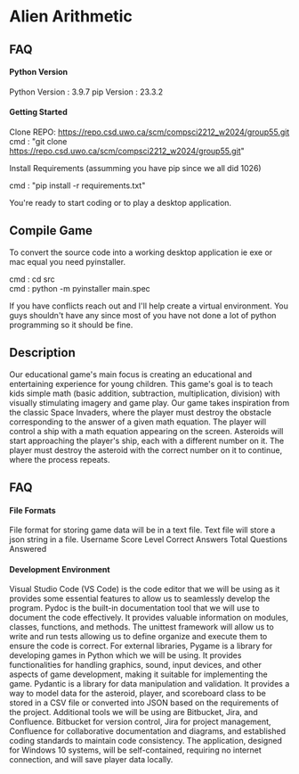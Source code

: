 # Alien Arithmetic

## FAQ

#### Python Version

Python Version : 3.9.7
pip Version : 23.3.2

#### Getting Started

Clone REPO: https://repo.csd.uwo.ca/scm/compsci2212_w2024/group55.git
cmd : "git clone https://repo.csd.uwo.ca/scm/compsci2212_w2024/group55.git"

Install Requirements (assumming you have pip since we all did 1026)

cmd : "pip install -r requirements.txt"

You're ready to start coding or to play a desktop application.

## Compile Game

To convert the source code into a working desktop application ie exe or mac equal you need pyinstaller.

cmd : cd src\
cmd : python -m pyinstaller main.spec

If you have conflicts reach out and I'll help create a virtual environment. You guys shouldn't have any since most of you have not done a lot of python programming so it should be fine.

## Description
Our educational game's main focus is creating an educational and entertaining experience for young children. This game's goal is to teach kids simple math (basic addition, subtraction, multiplication, division) with visually stimulating imagery and game play. Our game takes inspiration from the classic Space Invaders, where the player must destroy the obstacle corresponding to the answer of a given math equation. The player will control a ship with a math equation appearing on the screen. Asteroids will start approaching the player's ship, each with a different number on it. The player must destroy the asteroid with the correct number on it to continue, where the process repeats.

## FAQ

#### File Formats
File format for storing game data will be in a text file.
Text file will store a json string in a file.
Username
Score
Level
Correct Answers
Total Questions Answered

#### Development Environment
Visual Studio Code (VS Code) is the code editor that we will be using as it provides some essential features to allow us to seamlessly develop the program. Pydoc is the built-in documentation tool that we will use to document the code effectively. It provides valuable information on modules, classes, functions, and methods. The unittest framework will allow us to write and run tests allowing us to define organize and execute them to ensure the code is correct.
For external libraries, Pygame is a library for developing games in Python which we will be using. It provides functionalities for handling graphics, sound, input devices, and other aspects of game development, making it suitable for implementing the game. Pydantic is a library for data manipulation and validation. It provides a way to model data for the asteroid, player, and scoreboard class to be stored in a CSV file or converted into JSON based on the requirements of the project.
Additional tools we will be using are Bitbucket, Jira, and Confluence. Bitbucket for version control, Jira for project management, Confluence for collaborative documentation and diagrams, and established coding standards to maintain code consistency. The application, designed for Windows 10 systems, will be self-contained, requiring no internet connection, and will save player data locally.
